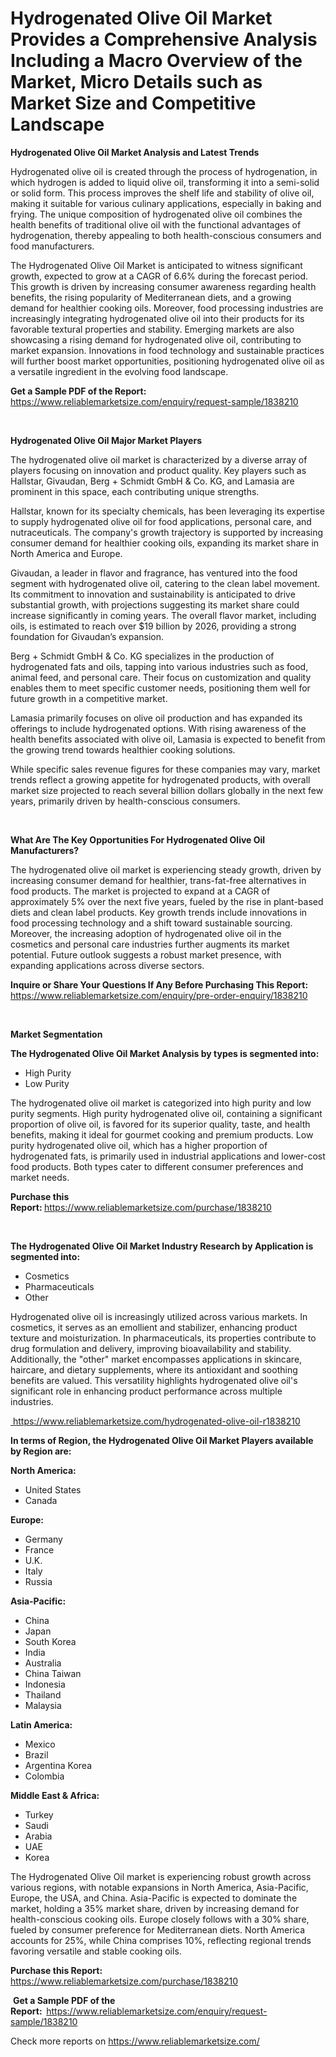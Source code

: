 <p><h1>Hydrogenated Olive Oil Market Provides a Comprehensive Analysis Including a Macro Overview of the Market, Micro Details such as Market Size and Competitive Landscape</h1></p><p><strong>Hydrogenated Olive Oil Market Analysis and Latest Trends</strong></p>
<p><p>Hydrogenated olive oil is created through the process of hydrogenation, in which hydrogen is added to liquid olive oil, transforming it into a semi-solid or solid form. This process improves the shelf life and stability of olive oil, making it suitable for various culinary applications, especially in baking and frying. The unique composition of hydrogenated olive oil combines the health benefits of traditional olive oil with the functional advantages of hydrogenation, thereby appealing to both health-conscious consumers and food manufacturers.</p><p>The Hydrogenated Olive Oil Market is anticipated to witness significant growth, expected to grow at a CAGR of 6.6% during the forecast period. This growth is driven by increasing consumer awareness regarding health benefits, the rising popularity of Mediterranean diets, and a growing demand for healthier cooking oils. Moreover, food processing industries are increasingly integrating hydrogenated olive oil into their products for its favorable textural properties and stability. Emerging markets are also showcasing a rising demand for hydrogenated olive oil, contributing to market expansion. Innovations in food technology and sustainable practices will further boost market opportunities, positioning hydrogenated olive oil as a versatile ingredient in the evolving food landscape.</p></p>
<p><strong>Get a Sample PDF of the Report:&nbsp;</strong> <a href="https://www.reliablemarketsize.com/enquiry/request-sample/1838210?utm_campaign=2889&utm_medium=2&utm_source=Github&utm_content=ia&utm_term=07042025&utm_id=hydrogenated-olive-oil">https://www.reliablemarketsize.com/enquiry/request-sample/1838210</a></p>
<p>&nbsp;</p>
<p><strong>Hydrogenated Olive Oil Major Market Players</strong></p>
<p><p>The hydrogenated olive oil market is characterized by a diverse array of players focusing on innovation and product quality. Key players such as Hallstar, Givaudan, Berg + Schmidt GmbH & Co. KG, and Lamasia are prominent in this space, each contributing unique strengths.</p><p>Hallstar, known for its specialty chemicals, has been leveraging its expertise to supply hydrogenated olive oil for food applications, personal care, and nutraceuticals. The company's growth trajectory is supported by increasing consumer demand for healthier cooking oils, expanding its market share in North America and Europe.</p><p>Givaudan, a leader in flavor and fragrance, has ventured into the food segment with hydrogenated olive oil, catering to the clean label movement. Its commitment to innovation and sustainability is anticipated to drive substantial growth, with projections suggesting its market share could increase significantly in coming years. The overall flavor market, including oils, is estimated to reach over $19 billion by 2026, providing a strong foundation for Givaudan’s expansion.</p><p>Berg + Schmidt GmbH & Co. KG specializes in the production of hydrogenated fats and oils, tapping into various industries such as food, animal feed, and personal care. Their focus on customization and quality enables them to meet specific customer needs, positioning them well for future growth in a competitive market.</p><p>Lamasia primarily focuses on olive oil production and has expanded its offerings to include hydrogenated options. With rising awareness of the health benefits associated with olive oil, Lamasia is expected to benefit from the growing trend towards healthier cooking solutions.</p><p>While specific sales revenue figures for these companies may vary, market trends reflect a growing appetite for hydrogenated products, with overall market size projected to reach several billion dollars globally in the next few years, primarily driven by health-conscious consumers.</p></p>
<p>&nbsp;</p>
<p><strong>What Are The Key Opportunities For Hydrogenated Olive Oil Manufacturers?</strong></p>
<p><p>The hydrogenated olive oil market is experiencing steady growth, driven by increasing consumer demand for healthier, trans-fat-free alternatives in food products. The market is projected to expand at a CAGR of approximately 5% over the next five years, fueled by the rise in plant-based diets and clean label products. Key growth trends include innovations in food processing technology and a shift toward sustainable sourcing. Moreover, the increasing adoption of hydrogenated olive oil in the cosmetics and personal care industries further augments its market potential. Future outlook suggests a robust market presence, with expanding applications across diverse sectors.</p></p>
<p><strong>Inquire or Share Your Questions If Any Before Purchasing This Report:</strong> <a href="https://www.reliablemarketsize.com/enquiry/pre-order-enquiry/1838210?utm_campaign=2889&utm_medium=2&utm_source=Github&utm_content=ia&utm_term=07042025&utm_id=hydrogenated-olive-oil">https://www.reliablemarketsize.com/enquiry/pre-order-enquiry/1838210</a></p>
<p>&nbsp;</p>
<p><strong>Market Segmentation</strong></p>
<p><strong>The Hydrogenated Olive Oil Market Analysis by types is segmented into:</strong></p>
<p><ul><li>High Purity</li><li>Low Purity</li></ul></p>
<p><p>The hydrogenated olive oil market is categorized into high purity and low purity segments. High purity hydrogenated olive oil, containing a significant proportion of olive oil, is favored for its superior quality, taste, and health benefits, making it ideal for gourmet cooking and premium products. Low purity hydrogenated olive oil, which has a higher proportion of hydrogenated fats, is primarily used in industrial applications and lower-cost food products. Both types cater to different consumer preferences and market needs.</p></p>
<p><strong>Purchase this Report:&nbsp;</strong><a href="https://www.reliablemarketsize.com/purchase/1838210?utm_campaign=2889&utm_medium=2&utm_source=Github&utm_content=ia&utm_term=07042025&utm_id=hydrogenated-olive-oil">https://www.reliablemarketsize.com/purchase/1838210</a></p>
<p>&nbsp;</p>
<p><strong>The Hydrogenated Olive Oil Market Industry Research by Application is segmented into:</strong></p>
<p><ul><li>Cosmetics</li><li>Pharmaceuticals</li><li>Other</li></ul></p>
<p><p>Hydrogenated olive oil is increasingly utilized across various markets. In cosmetics, it serves as an emollient and stabilizer, enhancing product texture and moisturization. In pharmaceuticals, its properties contribute to drug formulation and delivery, improving bioavailability and stability. Additionally, the "other" market encompasses applications in skincare, haircare, and dietary supplements, where its antioxidant and soothing benefits are valued. This versatility highlights hydrogenated olive oil's significant role in enhancing product performance across multiple industries.</p></p>
<p><a href="https://www.reliablemarketsize.com/hydrogenated-olive-oil-r1838210?utm_campaign=2889&utm_medium=2&utm_source=Github&utm_content=ia&utm_term=07042025&utm_id=hydrogenated-olive-oil">&nbsp;https://www.reliablemarketsize.com/hydrogenated-olive-oil-r1838210</a></p>
<p><strong>In terms of Region, the Hydrogenated Olive Oil Market Players available by Region are:</strong></p>
<p>
    <p> <strong> North America: </strong>
        <ul>
            <li>United States</li>
            <li>Canada</li>
        </ul>
        </p> 
    <p> <strong> Europe: </strong>
        <ul>
            <li>Germany</li>
            <li>France</li>
            <li>U.K.</li>
            <li>Italy</li>
            <li>Russia</li>
        </ul>
        </p> 
    <p> <strong> Asia-Pacific: </strong>
        <ul>
            <li>China</li>
            <li>Japan</li>
            <li>South Korea</li>
            <li>India</li>
            <li>Australia</li>
            <li>China Taiwan</li>
            <li>Indonesia</li>
            <li>Thailand</li>
            <li>Malaysia</li>
        </ul>
        </p> 
    <p> <strong> Latin America: </strong>
        <ul>
            <li>Mexico</li>
            <li>Brazil</li>
            <li>Argentina Korea</li>
            <li>Colombia</li>
        </ul>
        </p> 
    <p> <strong> Middle East & Africa: </strong>
        <ul>
            <li>Turkey</li>
            <li>Saudi</li>
            <li>Arabia</li>
            <li>UAE</li>
            <li>Korea</li>
        </ul>
    </p>
    </p>
<p><p>The Hydrogenated Olive Oil market is experiencing robust growth across various regions, with notable expansions in North America, Asia-Pacific, Europe, the USA, and China. Asia-Pacific is expected to dominate the market, holding a 35% market share, driven by increasing demand for health-conscious cooking oils. Europe closely follows with a 30% share, fueled by consumer preference for Mediterranean diets. North America accounts for 25%, while China comprises 10%, reflecting regional trends favoring versatile and stable cooking oils.</p></p>
<p><strong>Purchase this Report: </strong><a href="https://www.reliablemarketsize.com/purchase/1838210?utm_campaign=2889&utm_medium=2&utm_source=Github&utm_content=ia&utm_term=07042025&utm_id=hydrogenated-olive-oil">https://www.reliablemarketsize.com/purchase/1838210</a></p>
<p>&nbsp;<strong>Get a Sample PDF of the Report:&nbsp;&nbsp;</strong><a href="https://www.reliablemarketsize.com/enquiry/request-sample/1838210?utm_campaign=2889&utm_medium=2&utm_source=Github&utm_content=ia&utm_term=07042025&utm_id=hydrogenated-olive-oil">https://www.reliablemarketsize.com/enquiry/request-sample/1838210</a></p>
<p><strong></strong></p>
<p>Check more reports on <a href="https://www.reliablemarketsize.com/?utm_campaign=2889&utm_medium=2&utm_source=Github&utm_content=ia&utm_term=07042025&utm_id=hydrogenated-olive-oil">https://www.reliablemarketsize.com/</a></p>